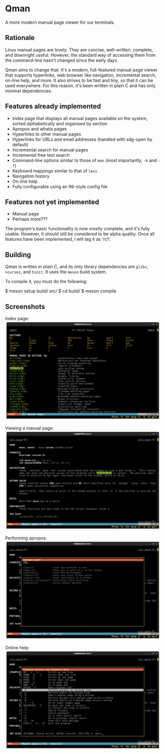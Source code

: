 # Qman
A more modern manual page viewer for our terminals.

## Rationale
Linux manual pages are lovely. They are concise, well-written, complete, and downright useful. However, the standard way of accessing them from the command-line hasn't changed since the early days.

Qman aims to change that. It's a modern, full-featured manual page viewer that supports hyperlinks, web browser like navigation, incremental search, on-line help, and more. It also strives to be fast and tiny, so that it can be used everywhere. For this reason, it's been written in plain C and has only minimal dependencies.

## Features already implemented
- Index page that displays all manual pages available on the system, sorted alphabetically and organised by section
- Apropos and whatis pages
- Hyperlinks to other manual pages
- Hyperlinks for URLs and email addresses (handled with xdg-open by default)
- Incremental search for manual pages
- Incremental free text search
- Command-line options similar to those of `man` (most importantly, `-k` and `-f`)
- Keyboard mappings similar to that of `less`
- Navigation history
- On-line help
- Fully configurable using an INI-style config file

## Features not yet implemented
- Manual page
- Perhaps more???

The program's basic functionality is now mostly complete, and it's fully usable. However, it should still be considered to be alpha quality. Once all features have been implemented, I will tag it as 'rc1'.

## Building
Qman is written in plain C, and its only library dependencies are `glibc`, `ncurses`, and `hinit`. It uses the `meson` build system.

To compile it, you must do the following:

  $ meson setup build/ src/
  $ cd build/
  $ meson compile

## Screenshots

Index page:
![Index Page](/screenshots/qman_index.png)

Viewing a manual page:
![Viewing a Manual Page](/screenshots/qman_man.png)

Performing apropos:
![Performing Apropos](/screenshots/qman_apropos.png)

Online help:
![On-line Help](/screenshots/qman_help.png)
